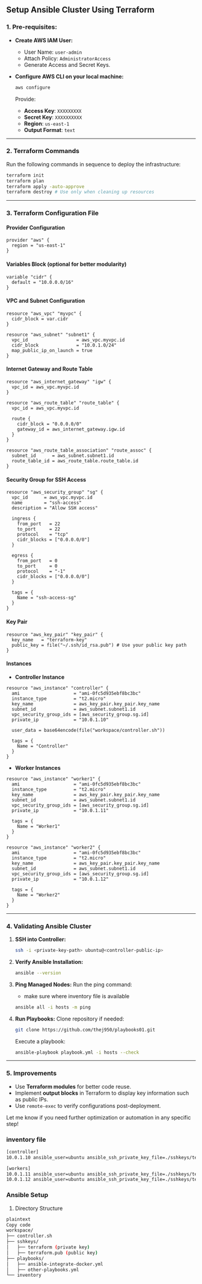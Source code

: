 ## **Setup Ansible Cluster Using Terraform**

### **1. Pre-requisites:**
- **Create AWS IAM User:**
  - User Name: `user-admin`
  - Attach Policy: `AdministratorAccess`
  - Generate Access and Secret Keys.

- **Configure AWS CLI on your local machine:**
  ```bash
  aws configure
  ```
  Provide:
  - **Access Key**: `XXXXXXXXX`
  - **Secret Key**: `XXXXXXXXXX`
  - **Region**: `us-east-1`
  - **Output Format**: `text`

---

### **2. Terraform Commands**
Run the following commands in sequence to deploy the infrastructure:
```bash
terraform init
terraform plan
terraform apply -auto-approve
terraform destroy # Use only when cleaning up resources
```

---

### **3. Terraform Configuration File**

#### **Provider Configuration**
```hcl
provider "aws" {
  region = "us-east-1"
}
```

#### **Variables Block** (optional for better modularity)
```hcl
variable "cidr" {
  default = "10.0.0.0/16"
}
```

#### **VPC and Subnet Configuration**
```hcl
resource "aws_vpc" "myvpc" {
  cidr_block = var.cidr
}

resource "aws_subnet" "subnet1" {
  vpc_id                  = aws_vpc.myvpc.id
  cidr_block              = "10.0.1.0/24"
  map_public_ip_on_launch = true
}
```

#### **Internet Gateway and Route Table**
```hcl
resource "aws_internet_gateway" "igw" {
  vpc_id = aws_vpc.myvpc.id
}

resource "aws_route_table" "route_table" {
  vpc_id = aws_vpc.myvpc.id

  route {
    cidr_block = "0.0.0.0/0"
    gateway_id = aws_internet_gateway.igw.id
  }
}

resource "aws_route_table_association" "route_assoc" {
  subnet_id      = aws_subnet.subnet1.id
  route_table_id = aws_route_table.route_table.id
}
```

#### **Security Group for SSH Access**
```hcl
resource "aws_security_group" "sg" {
  vpc_id      = aws_vpc.myvpc.id
  name        = "ssh-access"
  description = "Allow SSH access"

  ingress {
    from_port   = 22
    to_port     = 22
    protocol    = "tcp"
    cidr_blocks = ["0.0.0.0/0"]
  }

  egress {
    from_port   = 0
    to_port     = 0
    protocol    = "-1"
    cidr_blocks = ["0.0.0.0/0"]
  }

  tags = {
    Name = "ssh-access-sg"
  }
}
```

#### **Key Pair**
```hcl
resource "aws_key_pair" "key_pair" {
  key_name   = "terraform-key"
  public_key = file("~/.ssh/id_rsa.pub") # Use your public key path
}
```

#### **Instances**
- **Controller Instance**
```hcl
resource "aws_instance" "controller" {
  ami                    = "ami-0fc5d935ebf8bc3bc"
  instance_type          = "t2.micro"
  key_name               = aws_key_pair.key_pair.key_name
  subnet_id              = aws_subnet.subnet1.id
  vpc_security_group_ids = [aws_security_group.sg.id]
  private_ip             = "10.0.1.10"

  user_data = base64encode(file("workspace/controller.sh"))

  tags = {
    Name = "Controller"
  }
}
```

- **Worker Instances**
```hcl
resource "aws_instance" "worker1" {
  ami                    = "ami-0fc5d935ebf8bc3bc"
  instance_type          = "t2.micro"
  key_name               = aws_key_pair.key_pair.key_name
  subnet_id              = aws_subnet.subnet1.id
  vpc_security_group_ids = [aws_security_group.sg.id]
  private_ip             = "10.0.1.11"

  tags = {
    Name = "Worker1"
  }
}

resource "aws_instance" "worker2" {
  ami                    = "ami-0fc5d935ebf8bc3bc"
  instance_type          = "t2.micro"
  key_name               = aws_key_pair.key_pair.key_name
  subnet_id              = aws_subnet.subnet1.id
  vpc_security_group_ids = [aws_security_group.sg.id]
  private_ip             = "10.0.1.12"

  tags = {
    Name = "Worker2"
  }
}
```

---

### **4. Validating Ansible Cluster**

1. **SSH into Controller:**
   ```bash
   ssh -i <private-key-path> ubuntu@<controller-public-ip>
   ```

2. **Verify Ansible Installation:**
   ```bash
   ansible --version
   ```

3. **Ping Managed Nodes:**
   Run the ping command:
   - make sure where inventory file is available 
   ```bash
   ansible all -i hosts -m ping
   ```

4. **Run Playbooks:**
   Clone repository if needed:
   ```bash
   git clone https://github.com/thej950/playbooks01.git
   ```
   Execute a playbook:
   ```bash
   ansible-playbook playbook.yml -i hosts --check
   ```

---

### **5. Improvements**
- Use **Terraform modules** for better code reuse.
- Implement **output blocks** in Terraform to display key information such as public IPs.
- Use `remote-exec` to verify configurations post-deployment.

Let me know if you need further optimization or automation in any specific step!


### inventory file 
```bash
[controller]
10.0.1.10 ansible_user=ubuntu ansible_ssh_private_key_file=./sshkeys/terraform

[workers]
10.0.1.11 ansible_user=ubuntu ansible_ssh_private_key_file=./sshkeys/terraform
10.0.1.12 ansible_user=ubuntu ansible_ssh_private_key_file=./sshkeys/terraform
```

### Ansible Setup
1. Directory Structure
```bash
plaintext
Copy code
workspace/
├── controller.sh
├── sshkeys/
│   ├── terraform (private key)
│   ├── terraform.pub (public key)
├── playbooks/
│   ├── ansible-integrate-docker.yml
│   ├── other-playbooks.yml
└── inventory
```

